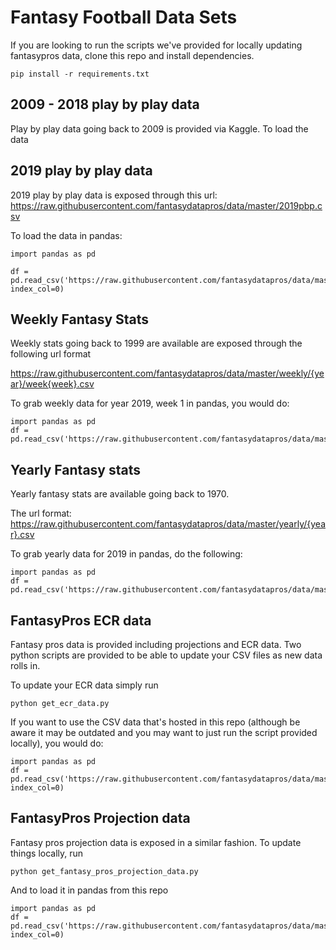# Fantasy Football Data Sets

If you are looking to run the scripts we've provided for locally updating fantasypros data, clone this repo and install dependencies.

    pip install -r requirements.txt

## 2009 - 2018 play by play data
Play by play data going back to 2009 is provided via Kaggle. To load the data 

## 2019 play by play data
2019 play by play data is exposed through this url:
https://raw.githubusercontent.com/fantasydatapros/data/master/2019pbp.csv

To load the data in pandas:

    import pandas as pd

    df = pd.read_csv('https://raw.githubusercontent.com/fantasydatapros/data/master/2019pbp.csv', index_col=0)

## Weekly Fantasy Stats
Weekly stats going back to 1999 are available are exposed through the following url format

https://raw.githubusercontent.com/fantasydatapros/data/master/weekly/{year}/week{week}.csv

To grab weekly data for year 2019, week 1 in pandas, you would do:

    import pandas as pd
    df = pd.read_csv('https://raw.githubusercontent.com/fantasydatapros/data/master/weekly/2019/week1.csv')

## Yearly Fantasy stats
Yearly fantasy stats are available going back to 1970.

The url format:
https://raw.githubusercontent.com/fantasydatapros/data/master/yearly/{year}.csv

To grab yearly data for 2019 in pandas, do the following:

    import pandas as pd
    df = pd.read_csv('https://raw.githubusercontent.com/fantasydatapros/data/master/yearly/2019.csv')

## FantasyPros ECR data
Fantasy pros data is provided including projections and ECR data. Two python scripts are provided to be able to update your CSV files as new data rolls in.

To update your ECR data simply run

    python get_ecr_data.py

If you want to use the CSV data that's hosted in this repo (although be aware it may be outdated and you may want to just run the script provided locally), you would do:

    import pandas as pd
    df = pd.read_csv('https://raw.githubusercontent.com/fantasydatapros/data/master/fantasypros/ECR.csv', index_col=0)

## FantasyPros Projection data
Fantasy pros projection data is exposed in a similar fashion. To update things locally, run

    python get_fantasy_pros_projection_data.py

And to load it in pandas from this repo

    import pandas as pd
    df = pd.read_csv('https://raw.githubusercontent.com/fantasydatapros/data/master/fantasypros/fp_projections.csv', index_col=0)




